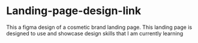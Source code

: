 # Landing-page-design-link
This a figma design of a cosmetic brand landing page. This landing page is designed to use and showcase design skills that I am currently learning
